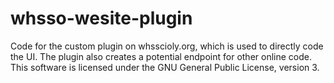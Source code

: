 # whsso-wesite-plugin
Code for the custom plugin on whsscioly.org, which is used to directly code the UI. The plugin also creates a potential endpoint for other online code.
This software is licensed under the GNU General Public License, version 3.